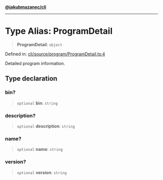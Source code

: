 [**@jakubmazanec/cli**](../README.md)

---

# Type Alias: ProgramDetail

> **ProgramDetail**: `object`

Defined in:
[cli/source/program/ProgramDetail.ts:4](https://github.com/jakubmazanec/tools/blob/f779e75b9ef98389e12e52575295bd1ef364daca/packages/cli/source/program/ProgramDetail.ts#L4)

Detailed program information.

## Type declaration

### bin?

> `optional` **bin**: `string`

### description?

> `optional` **description**: `string`

### name?

> `optional` **name**: `string`

### version?

> `optional` **version**: `string`
